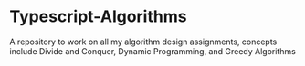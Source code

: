 # Typescript-Algorithms
A repository to work on all my algorithm design assignments, concepts include Divide and Conquer, Dynamic Programming, and Greedy Algorithms
